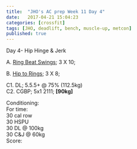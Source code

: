 ```yaml
---
title:  "JHO's AC prep Week 11 Day 4"
date:   2017-04-21 15:04:23
categories: [crossfit]
tags: [JHO, deadlift, bench, muscle-up, metcon]
published: true
---
```

Day 4- Hip Hinge & Jerk

A. [Ring Beat Swings][link1]; 3 X 10;

B. [Hip to Rings][link2]; 3 X 8;

C1. DL; 5.5.5+ @ 75% (112.5kg)  
C2. CGBP; 5x1 2111; **[90kg]**  

Conditioning:  
For time:    
30 cal row  
30 HSPU  
30 DL @ 100kg  
30 C&J @ 60kg  
Score:  


[link1]: https://www.youtu.be/OEbTnKKff6Q
[link2]: https://www.youtu.be/7stNokLb2Ts